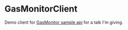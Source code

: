 # GasMonitorClient
Demo client for [GasMonitor sample api](https://github.com/akatakritos/GasMonitor) for a talk I'm giving.
